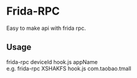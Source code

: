 # Frida-RPC
Easy to make api with frida rpc.

## Usage
frida-rpc deviceId hook.js appName  
e.g. frida-rpc XSHAKFS hook.js com.taobao.tmall
